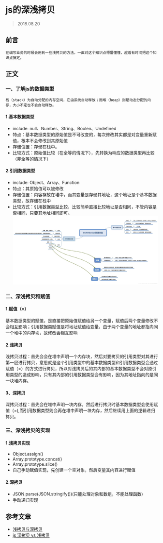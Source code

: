 # js的深浅拷贝
> 2018.08.20
## 前言
    在编写业务的时候会用到一些浅拷贝的方法，一直对这个知识点懵懵懂懂，趁着有时间把这个知识点搞定。
## 正文
### 一、了解js的数据类型
    栈（stack）为自动分配的内存空间，它由系统自动释放；而堆（heap）则是动态分配的内存，大小不定也不会自动释放。
#### 1.基本数据类型
- include: null、Number、String、Boolen、Undefined
- 特点：基本数据类型的原始值是不可改变的，每次修改其实都是对变量重新赋值，根本不会修改到其原始值
- 存储位置：存储在栈中。
- 比较方式：原始值比较（在全等的情况下），先转换为响应的数据类型再比较（非全等的情况下）
#### 2.引用数据类型
- include: Object、Array、Function
- 特点：其原始值可以被修改
- 存储位置：内容存放在堆中，而其变量是存储其地址，这个地址是个基本数据类型，故存储在栈中
- 比较方式：引用数据类型比较，比较简单直接比较地址是否相同，不管内容是否相同，只要其地址相同即可。
![image](/img/15.jpg)
### 二、深浅拷贝和赋值
#### 1.赋值（=）
基本数据类型的赋值，是直接把原始值赋值给另一个变量，赋值后两个变量修改不会相互影响；引用数据类赋值是将地址赋值给变量，由于两个变量的地址都指向同一个堆中的内存块，故修改会相互影响
#### 2.浅拷贝
浅拷贝过程：首先会会在堆中声明一个内存块，然后对要拷贝的引用类型对其进行第一层进行拷贝，意思就是这个引用类型中的基本数据类型和引用数据类型会通过赋值（=）的方式进行拷贝，所以对浅拷贝后的其内部的基本数据类型不会对原引用类型的造成影响，只有其内部的引用数据类型会有影响，因为其地址指向的是同一块堆内存。
#### 3、深拷贝
深拷贝过程：首先会在堆中声明一块内存，然后进行拷贝时基本数据类型会使用赋值（=),而引用数据类型则会再在堆中声明一块内存，然后继续用上面的逻辑递归拷贝。
### 三、深浅拷贝的实现
#### 1.浅拷贝实现
- Object.assign()
- Array.prototype.concat()
- Array.prototype.slice()
- 自己手动赋值实现，先创建一个空对象，然后变量其内容进行赋值
#### 2.深拷贝
- JSON.parse(JSON.stringify())(只能处理对象和数组，不能处理函数)
- 手动递归实现
## 参考文章
- [浅拷贝与深拷贝](https://juejin.im/post/5b5dcf8351882519790c9a2e)
- [js 深拷贝 vs 浅拷贝](https://juejin.im/post/59ac1c4ef265da248e75892b#comment)